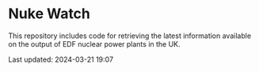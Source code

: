 # Nuke Watch

This repository includes code for retrieving the latest information available on the output of EDF nuclear power plants in the UK.

Last updated: 2024-03-21 19:07